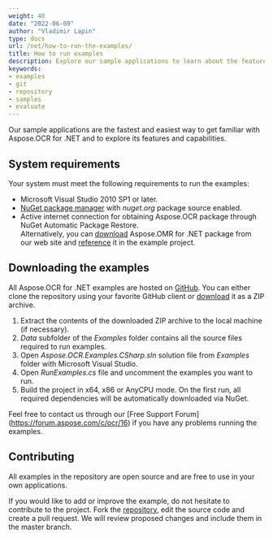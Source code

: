 ```yaml
---
weight: 40
date: "2022-06-09"
author: "Vladimir Lapin"
type: docs
url: /net/how-to-run-the-examples/
title: How to run examples
description: Explore our sample applications to learn about the features and capabilities of Aspose.OCR for .NET.
keywords:
- examples
- git
- repository
- samples
- evaluate
---
```


Our sample applications are the fastest and easiest way to get familiar with Aspose.OCR for .NET and to explore its features and capabilities.

## System requirements

Your system must meet the following requirements to run the examples:

- Microsoft Visual Studio 2010 SP1 or later.
- [NuGet package manager](https://docs.microsoft.com/en-gb/nuget/install-nuget-client-tools) with _nuget.org_ package source enabled.
- Active internet connection for obtaining Aspose.OCR package through NuGet Automatic Package Restore.  
  Alternatively, you can [download](https://downloads.aspose.com/ocr/net) Aspose.OMR for .NET package from our web site and [reference](/ocr/net/installation/#downloadable) it in the example project.

## Downloading the examples

All Aspose.OCR for .NET examples are hosted on [GitHub](https://github.com/aspose-ocr/Aspose.OCR-for-.NET). You can either clone the repository using your favorite GitHub client or [download](https://github.com/aspose-ocr/Aspose.OCR-for-.NET/archive/master.zip) it as a ZIP archive.

1. Extract the contents of the downloaded ZIP archive to the local machine (if necessary).
2. _Data_ subfolder of the _Examples_ folder contains all the source files required to run examples.
3. Open _Aspose.OCR.Examples.CSharp.sln_ solution file from _Examples_ folder with Microsoft Visual Studio.
4. Open _RunExamples.cs_ file and uncomment the examples you want to run.
5. Build the project in x64, x86 or AnyCPU mode. On the first run, all required dependencies will be automatically downloaded via NuGet.

Feel free to contact us through our [Free Support Forum] (https://forum.aspose.com/c/ocr/16) if you have any problems running the examples.

## Contributing

All examples in the repository are open source and are free to use in your own applications.

If you would like to add or improve the example, do not hesitate to contribute to the project. Fork the [repository](https://github.com/aspose-ocr/Aspose.OCR-for-.NET), edit the source code and create a pull request. We will review proposed changes and include them in the master branch.
